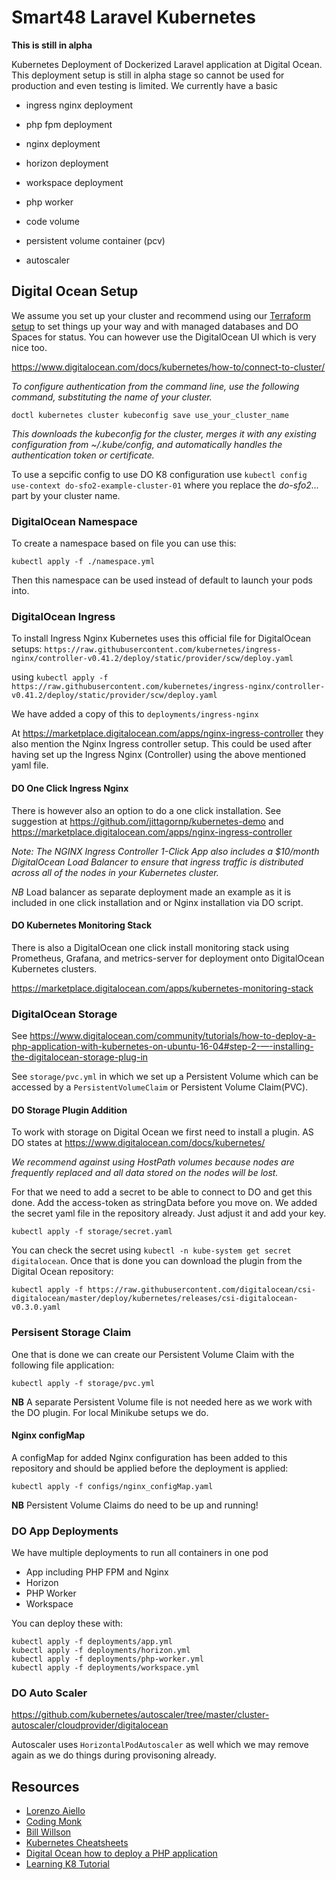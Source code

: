 # Smart48 Laravel Kubernetes

**This is still in alpha**

Kubernetes Deployment of Dockerized Laravel application at Digital Ocean. This deployment setup is still in alpha stage so cannot be used for production and even testing is limited. We currently have a basic

- ingress nginx deployment
- php fpm deployment
- nginx deployment
- horizon deployment
- workspace deployment
- php worker

- code volume
- persistent volume container (pcv)

- autoscaler



## Digital Ocean Setup

We assume you set up your cluster and recommend using our [Terraform setup](https://github.com/smart48/smt-provision) to set things up your way and with managed databases and DO Spaces for status. You can however use the DigitalOcean UI which is very nice too.

https://www.digitalocean.com/docs/kubernetes/how-to/connect-to-cluster/

_To configure authentication from the command line, use the following command, substituting the name of your cluster._

`doctl kubernetes cluster kubeconfig save use_your_cluster_name`

_This downloads the kubeconfig for the cluster, merges it with any existing configuration from ~/.kube/config, and automatically handles the authentication token or certificate._

To use a sepcific config to use DO K8 configuration use `kubectl config use-context do-sfo2-example-cluster-01` where you replace the _do-sfo2..._ part by your cluster name.
### DigitalOcean Namespace

To create a namespace based on file you can use this:

```
kubectl apply -f ./namespace.yml
```

Then this namespace can be used instead of default to launch your pods into.

### DigitalOcean Ingress

To install Ingress Nginx Kubernetes uses this official file for DigitalOcean setups:
`https://raw.githubusercontent.com/kubernetes/ingress-nginx/controller-v0.41.2/deploy/static/provider/scw/deploy.yaml`

using `kubectl apply -f https://raw.githubusercontent.com/kubernetes/ingress-nginx/controller-v0.41.2/deploy/static/provider/scw/deploy.yaml`

We have added a copy of this to `deployments/ingress-nginx`

At https://marketplace.digitalocean.com/apps/nginx-ingress-controller they also mention the Nginx Ingress controller setup. This could be used after having set up the Ingress Nginx (Controller) using the above mentioned yaml file.

#### DO One Click  Ingress Nginx

There is however also an option to do a one click installation. See suggestion at https://github.com/jittagornp/kubernetes-demo and https://marketplace.digitalocean.com/apps/nginx-ingress-controller

_Note: The NGINX Ingress Controller 1-Click App also includes a $10/month DigitalOcean Load Balancer to ensure that ingress traffic is distributed across all of the nodes in your Kubernetes cluster._

_NB_ Load balancer as separate deployment made an example as it is included in one click installation and or Nginx installation via DO script.
#### DO Kubernetes Monitoring Stack

There is also a DigitalOcean one click install monitoring stack using Prometheus, Grafana, and metrics-server for deployment onto DigitalOcean Kubernetes clusters.

https://marketplace.digitalocean.com/apps/kubernetes-monitoring-stack


### DigitalOcean Storage

See https://www.digitalocean.com/community/tutorials/how-to-deploy-a-php-application-with-kubernetes-on-ubuntu-16-04#step-2-—-installing-the-digitalocean-storage-plug-in


See `storage/pvc.yml` in which we set up a Persistent Volume which can be accessed by a `PersistentVolumeClaim` or Persistent Volume Claim(PVC).

#### DO Storage Plugin Addition

To work with storage on Digital Ocean we first need to install a plugin. AS DO states at https://www.digitalocean.com/docs/kubernetes/ 

_We recommend against using HostPath volumes because nodes are frequently replaced and all data stored on the nodes will be lost._

For that we need to add a secret to be able to connect to DO and get this done. Add the access-token as stringData before you move on. We added the secret yaml file in the repository already. Just adjust it and add your key.

```
kubectl apply -f storage/secret.yaml
```

You can check the secret using `kubectl -n kube-system get secret digitalocean`. Once that is done you can download the plugin from the Digital Ocean repository:

```
kubectl apply -f https://raw.githubusercontent.com/digitalocean/csi-digitalocean/master/deploy/kubernetes/releases/csi-digitalocean-v0.3.0.yaml
```

### Persisent Storage Claim

One that is done we can create our Persistent Volume Claim with the following file application:

```
kubectl apply -f storage/pvc.yml
```

**NB** A separate Persistent Volume file is not needed here as we work with the DO plugin. For local Minikube setups we do.

#### Nginx configMap

A configMap for added Nginx configuration has been added to this repository and should be applied before the deployment is applied:

```
kubectl apply -f configs/nginx_configMap.yaml
```

**NB** Persistent Volume Claims do need to be up and running!

### DO App Deployments

We have multiple deployments to run all containers in one pod


- App including PHP FPM and Nginx
- Horizon
- PHP Worker
- Workspace


You can deploy these with:

 ```
 kubectl apply -f deployments/app.yml
 kubectl apply -f deployments/horizon.yml
 kubectl apply -f deployments/php-worker.yml
 kubectl apply -f deployments/workspace.yml
 ```

### DO Auto Scaler

https://github.com/kubernetes/autoscaler/tree/master/cluster-autoscaler/cloudprovider/digitalocean

Autoscaler uses `HorizontalPodAutoscaler` as well which we may remove again as we do things during provisoning already.



## Resources

- [Lorenzo Aiello](https://lorenzo.aiello.family/running-laravel-on-kubernetes/)
- [Coding Monk](https://gist.github.com/CodingMonkTech/cafec3a17d2d29f595b01d5b394b0478/)
- [Bill Willson](https://github.com/BillWilson/laravel-k8s-demo/)
- [Kubernetes Cheatsheets](https://kubernetes.io/docs/reference/kubectl/cheatsheet/)
- [Digital Ocean how to deploy a PHP application](https://www.digitalocean.com/community/tutorials/how-to-deploy-a-php-application-with-kubernetes-on-ubuntu-16-04)
- [Learning K8 Tutorial](https://learnk8s.io/blog/kubernetes-deploy-laravel-the-easy-way)